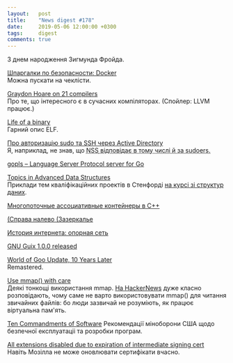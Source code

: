 ```yaml
---
layout:   post
title:    "News digest #178"
date:     2019-05-06 12:00:00 +0300
tags:     digest
comments: true
---
```


З днем народження Зигмунда Фройда.

[Шпаргалки по безопасности: Docker](https://habr.com/ru/company/acribia/blog/448704/)<br/>
Можна пускати на чеклісти.

[Graydon Hoare on 21 compilers](http://venge.net/graydon/talks/CompilerTalk-2019.pdf)<br/>
Про те, що інтересного є в сучасних компіляторах. (Спойлер: LLVM працює.)

[Life of a binary](https://kishuagarwal.github.io/life-of-a-binary.html)<br/>
Гарний опис ELF.

[Про авторизацію sudo та SSH через Active Directory](https://habr.com/ru/post/449702/)<br/>
Я, наприклад, не знав, що <abbr title="Name Service Switch">NSS<abbr> відповідає в тому числі й за sudoers.

[gopls – Language Server Protocol server for Go](https://github.com/golang/go/wiki/gopls)

[Topics in Advanced Data Structures](http://web.stanford.edu/class/cs166/handouts/100%20Suggested%20Final%20Project%20Topics.pdf)<br/>
Приклади тем кваліфікаційних проектів в Стенфорді [на курсі зі структур даних](https://web.stanford.edu/class/cs166/).

[Многопоточные ассоциативные контейнеры в C++](https://habr.com/ru/company/yandex/blog/449976/)

[(Справа налево (Зазеркалье](https://habr.com/ru/post/450000/)

[История интернета: опорная сеть](https://habr.com/ru/post/450168/)

[GNU Guix 1.0.0 released](https://www.gnu.org/software/guix/blog/2019/gnu-guix-1.0.0-released/)

[World of Goo Update, 10 Years Later](https://tomorrowcorporation.com/posts/world-of-goo-update-10-years-later)<br/>
Remastered.

[Use mmap() with care](https://www.sublimetext.com/blog/articles/use-mmap-with-care)<br/>
Деякі тонкощі використання mmap. [На HackerNews](https://news.ycombinator.com/item?id=19805675) дуже класно розповідають, чому саме не варто використовувати mmap() для читання звичайних файлів: бо люди зазвичай не розуміють, як працює віртуальна пам'ять.

[Ten Commandments of Software](https://media.defense.gov/2018/Apr/22/2001906836/-1/-1/0/DEFENSEINNOVATIONBOARD_TEN_COMMANDMENTS_OF_SOFTWARE_2018.04.20.PDF0)
Рекомендації міноборони США щодо безпечної експлуатаціі та розробки програм.

[All extensions disabled due to expiration of intermediate signing cert](https://bugzilla.mozilla.org/show_bug.cgi?id=1548973)<br/>
Навіть Мозілла не може оновлювати сертифікати вчасно.

